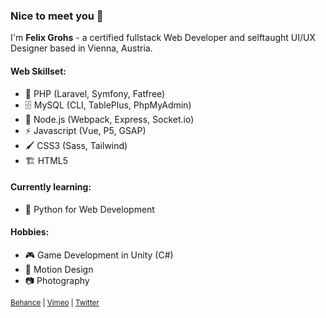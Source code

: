 ### Nice to meet you 👋

I'm **Felix Grohs** - a certified fullstack Web Developer and selftaught UI/UX Designer based in Vienna, Austria.

#### Web Skillset:
- 🐘 PHP (Laravel, Symfony, Fatfree)
- 🗄️ MySQL (CLI, TablePlus, PhpMyAdmin)
- 🦾 Node.js (Webpack, Express, Socket.io)
- ⚡ Javascript (Vue, P5, GSAP)
- 🖌️ CSS3 (Sass, Tailwind)
- 🏗️ HTML5

#### Currently learning:
- 🐍 Python for Web Development

#### Hobbies:
- 🎮 Game Development in Unity (C#)
- 🎥 Motion Design
- 📷 Photography

<sub>
  <a href="https://www.behance.net/felixgrohs">Behance</a> | <a href="https://vimeo.com/felixgrohs">Vimeo</a> | <a href="https://twitter.com/FelixGrohs">Twitter</a>
</sub>
